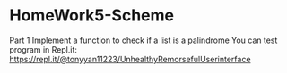 # HomeWork5-Scheme

Part 1 Implement a function to check if a list is a palindrome
You can test program in Repl.it:
https://repl.it/@tonyyan11223/UnhealthyRemorsefulUserinterface
